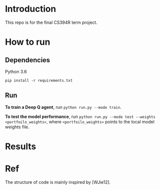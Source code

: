 # Introduction
This repo is for the final CS394R term project.

# How to run

## Dependencies

Python 3.6

`pip install -r requirements.txt`

## Run

**To train a Deep Q agent**, run `python run.py --mode train`.

**To test the model performance**, run `python run.py --mode test --weights <portfoilo_weights>`, where `<portfoilo_weights>` points to the local model weights file.

# Results

# Ref

The structure of code is mainly inspired by [WJie12].
